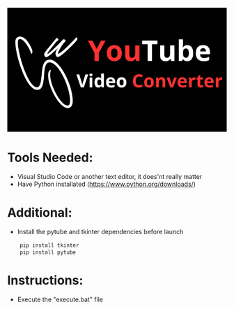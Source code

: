 ![Snowie](/assets/youtube%20video%20converter.png "YouTube-Converter-Banner")

# Tools Needed:
- Visual Studio Code or another text editor, it does'nt really matter
- Have Python installated (https://www.python.org/downloads/)

# Additional:
- Install the pytube and tkinter dependencies before launch
```
    pip install tkinter
    pip install pytube
```

# Instructions:
- Execute the "execute.bat" file








